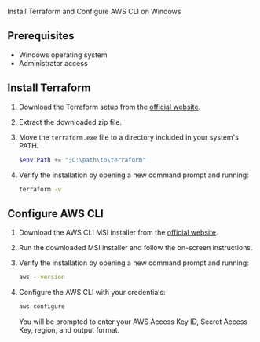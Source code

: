 Install Terraform and Configure AWS CLI on Windows

## Prerequisites

- Windows operating system
- Administrator access

## Install Terraform

1. Download the Terraform setup from the [official website](https://www.terraform.io/downloads.html).
2. Extract the downloaded zip file.
3. Move the `terraform.exe` file to a directory included in your system's PATH.

    ```powershell
    $env:Path += ";C:\path\to\terraform"
    ```

4. Verify the installation by opening a new command prompt and running:

    ```sh
    terraform -v
    ```

## Configure AWS CLI

1. Download the AWS CLI MSI installer from the [official website](https://aws.amazon.com/cli/).
2. Run the downloaded MSI installer and follow the on-screen instructions.
3. Verify the installation by opening a new command prompt and running:

    ```sh
    aws --version
    ```

4. Configure the AWS CLI with your credentials:

    ```sh
    aws configure
    ```

    You will be prompted to enter your AWS Access Key ID, Secret Access Key, region, and output format.